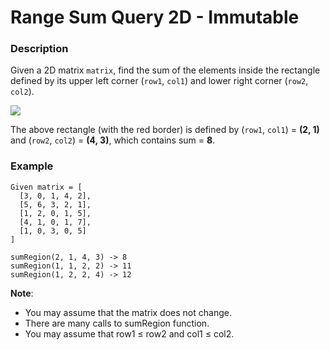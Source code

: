 # Range Sum Query 2D - Immutable

### Description
Given a 2D matrix `matrix`, find the sum of the elements inside the rectangle defined by its upper left corner (`row1`, `col1`) and lower right corner (`row2`, `col2`).

![](https://leetcode.com/static/images/courses/range_sum_query_2d.png)

The above rectangle (with the red border) is defined by (`row1`, `col1`) = **(2, 1)** and (`row2`, `col2`) = **(4, 3)**, which contains sum = **8**.

### Example
```
Given matrix = [
  [3, 0, 1, 4, 2],
  [5, 6, 3, 2, 1],
  [1, 2, 0, 1, 5],
  [4, 1, 0, 1, 7],
  [1, 0, 3, 0, 5]
]

sumRegion(2, 1, 4, 3) -> 8
sumRegion(1, 1, 2, 2) -> 11
sumRegion(1, 2, 2, 4) -> 12
```

**Note**:
- You may assume that the matrix does not change.
- There are many calls to sumRegion function.
- You may assume that row1 ≤ row2 and col1 ≤ col2.
